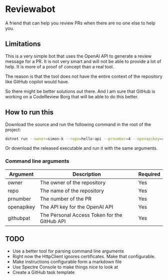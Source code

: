 # Reviewabot
A friend that can help you review PRs when there are no one else to help you.

## Limitations
This is a very simple bot that uses the OpenAI API to generate a review message for a PR. 
It is not very smart and will not be able to provide a lot of help. 
It is more of a proof of concept than a real tool.

The reason is that the tool does not have the entire context of the repository like GitHub copilot would have.

So there might be better solutions out there. And I am sure that GitHub is working on a CodeReview Borg that will be able to do this better.

## How to run this
Download the source and run the following command in the root of the project:

```bash
dotnet run --owner=simon-k --repo=hello-api --prnumber=4 --openapikey=redacted --githubpat=redacted
```

Or download the released executable and run it with the same arguments.

### Command line arguments
| Argument | Description | Required |
| --- | --- | --- |
| owner | The owner of the repository | Yes |
| repo | The name of the repository | Yes |
| prnumber | The number of the PR | Yes |
| openapikey | The API key for the OpenAI API | Yes |
| githubpat | The Personal Access Token for the GitHub API | Yes |

## TODO
* Use a better tool for parsing command line arguments
* Right now the HttpClient ignores certificates. Make that configurable.
* Make instructions configurable form a markdown file
* Use Spectre Console to make things nice to look at
* Create a GitHub task template

